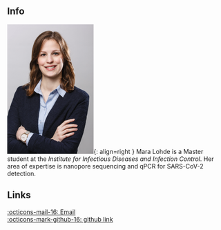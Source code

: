 ## Info

![mara](images/mara.png){: align=right }
Mara Lohde is a Master student at the *Institute for Infectious Diseases and Infection Control*. Her area of expertise is nanopore sequencing and qPCR for SARS-CoV-2 detection. 

## Links
[:octicons-mail-16: Email](mailto:mara.lohde@med.uni-jena.de)  
[:octicons-mark-github-16: github link](https://github.com/maralohde)
